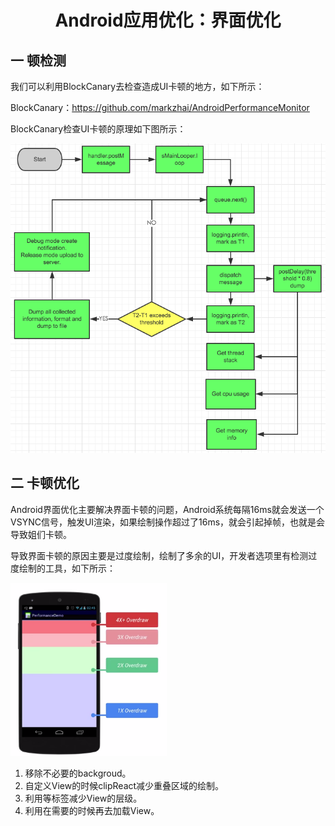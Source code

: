 <h1 align="center">Android应用优化：界面优化</h1>



## 一 顿检测

我们可以利用BlockCanary去检查造成UI卡顿的地方，如下所示：

BlockCanary：https://github.com/markzhai/AndroidPerformanceMonitor

BlockCanary检查UI卡顿的原理如下图所示：

<img src="../../../art/practice/performance/blockcanary_structure.png"/>

## 二 卡顿优化

Android界面优化主要解决界面卡顿的问题，Android系统每隔16ms就会发送一个VSYNC信号，触发UI渲染，如果绘制操作超过了16ms，就会引起掉帧，也就是会导致姐们卡顿。

导致界面卡顿的原因主要是过度绘制，绘制了多余的UI，开发者选项里有检测过度绘制的工具，如下所示：

<img src="../../../art/practice/performance/overdraw_level.png" width="250"/>

1. 移除不必要的backgroud。
2. 自定义View的时候clipReact减少重叠区域的绘制。
3. 利用<merge>等标签减少View的层级。
4. 利用<ViewStub>在需要的时候再去加载View。